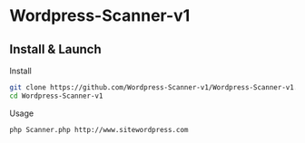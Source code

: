 # Wordpress-Scanner-v1

## Install & Launch

Install
```bash
git clone https://github.com/Wordpress-Scanner-v1/Wordpress-Scanner-v1.git
cd Wordpress-Scanner-v1
```

Usage
```bash
php Scanner.php http://www.sitewordpress.com
```
